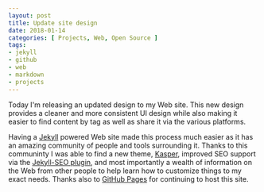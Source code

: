 ```yaml
---
layout: post
title: Update site design
date: 2018-01-14
categories: [ Projects, Web, Open Source ]
tags:
- jekyll
- github
- web
- markdown
- projects
---
```


<!--excerpt.start-->
Today I'm releasing an updated design to my Web site.  This new design provides a cleaner and more consistent UI design while also making it easier to find content by tag as well as share it via the various platforms.
<!--excerpt.end-->

Having a [Jekyll](http://jekyllrb.com) powered Web site made this process much easier as it has an amazing community of people and tools surrounding it.  Thanks to this communinty I was able to find a new theme, [Kasper](https://github.com/rosario/kasper), improved SEO support via the [Jekyll-SEO plugin](https://github.com/jekyll/jekyll-seo-tag), and most importantly a wealth of information on the Web from other people to help learn how to customize things to my exact needs.  Thanks also to [GitHub Pages](https://pages.github.com/) for continuing to host this site.
